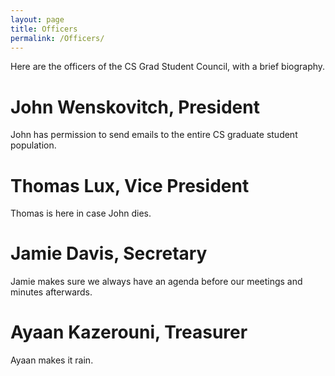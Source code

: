 ```yaml
---
layout: page
title: Officers
permalink: /Officers/
---
```


Here are the officers of the CS Grad Student Council, with a brief biography.

# John Wenskovitch, President

John has permission to send emails to the entire CS graduate student population.

# Thomas Lux, Vice President

Thomas is here in case John dies.

# Jamie Davis, Secretary

Jamie makes sure we always have an agenda before our meetings and minutes afterwards.

# Ayaan Kazerouni, Treasurer

Ayaan makes it rain.
